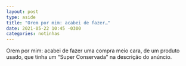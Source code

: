 ```yaml
---
layout: post
type: aside
title: "Orem por mim: acabei de fazer…"
date: 2021-05-22 10:45 -0300
categories: notinhas
---
```

Orem por mim: acabei de fazer uma compra meio cara, de um produto usado, que tinha um “Super Conservada” na descrição do anúncio.